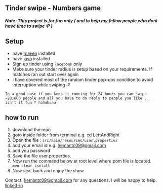 ## Tinder swipe - Numbers game

##### Note: This project is for fun only ( and to help my fellow people who dont have time to swipe :P )

## Setup
- have [maven] installed
- have [java] installed
- Sign up tinder using ```Facebook``` only
- Make sure your tinder radius is setup based on your requirements. If matches ran out start over again
- I have covered most of the random tinder pop-ups condition to avoid interruption while swiping :P 


```In a good case if you keep it running for 24 hours you can swipe ~28,800 people and all you have to do reply to people you like ... isn't it fun ? hahahaha```


## how to run
1. download the repo
2. goto inside folder from terminal e.g. cd LeftAndRight
3. Open the file : ```src/main/resources/user.properties```
4. add your email id e.g. hemantc09@gmail.com
3. add you password
4. Save the file user.properties. 
5. Now run the command below at root level where pom file is located.
   ``` mvn clean isntall```
6. Now seat back and enjoy the show

Contact: hemantc09@gmail.com for any questions. I will be happy to help.
[linked-in]


[maven]: <https://maven.apache.org/install.html>
[java]: <https://www.java.com/en/download/help/mac_install.html>
[linked-in]: <https://www.linkedin.com/in/hemantc09/>
   